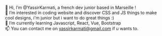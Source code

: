 👋 Hi, I’m @YassirKarmati, a french dev junior based in Marseille ! <br>
👀 I’m interested in coding website and discover CSS and JS things to make cool designs, i'm junior but i want to do great things :) <br>
🌱 I’m currently learning Javascript, React, Vue, Bootstrap <br>
📫 You can contact me on yassirkarmati@gmail.com if u wants to.
